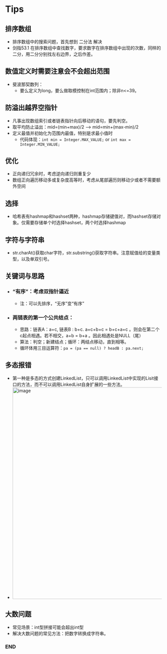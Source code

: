 # Tips


## 排序数组
- 排序数组中的搜索问题，首先想到 二分法 解决
- 剑指53.1 在排序数组中查找数字，要求数字在排序数组中出现的次数，同样的二分，用二分分别找左右边界，之后作差。



## 数值定义时需要注意会不会超出范围
- 斐波那契数列：
  - 要么定义为long，要么做取模控制在int范围内；除非n<=39。



## 防溢出越界空指针
- 凡事出现数组索引或者链表指针向后移动的语句，要先判空。
- 取平均防止溢出：mid=(min+max)/2 --> mid=min+(max-min)/2
- 定义最值并初始化为范围内最值，特别是求最小值时
  - 代码体现：`int min = Integer.MAX_VALUE;` or `int max = Integer.MIN_VALUE;`



## 优化
- 正向递归冗余时，考虑逆向递归则重复少
- 数组正向遍历移动多或复杂度高等时，考虑从尾部遍历则移动少或者不需要额外空间



## 选择
- 哈希表有hashmap和hashset两种，hashmap存储键值对，而hashset存储对象。仅需要存储单个时选择hashset，两个时选择hashmap



## 字符与字符串
- str.charAt()获取char字符，str.substring()获取字符串。注意赋值给的变量类型，以及单双引号。



## 关键词与思路
- ### “有序”：考虑双指针逼近
  - 注：可以先排序，“无序”变“有序”

- ### 两链表的第一个公共结点：
  - 思路：链表A：a+c, 链表B : b+c. a+c+b+c = b+c+a+c 。则会在第二个c起点相遇。若不相交，a+b = b+a 。因此相遇处是NULL（尾）
  - 算法：判空；新建结点；循环：两结点移动，直到相等。
  - 循环体用三目运算符：`pa = (pa == null) ? headB : pa.next;`


## 多态报错
- 第一种是多态的方式创建LinkedList，只可以调用LinkedList中实现的Lisit接口的方法，而不可以调用LinkedList自身扩展的一些方法。
- <img width="680" alt="image" src="https://user-images.githubusercontent.com/32152091/183297847-f4d27914-864f-4a18-ad1a-0ee740a722ed.png">



## 大数问题
- 常见场景：int型拼接可能会超出int型
- 解决大数问题的常见方法：把数字转换成字符串。




### END
